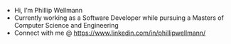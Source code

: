 - Hi, I’m Phillip Wellmann
- Currently working as a Software Developer while pursuing a Masters of Computer Science and Engineering
- Connect with me @ https://www.linkedin.com/in/phillipwellmann/
<!---
phillipwellmann/phillipwellmann is a ✨ special ✨ repository because its `README.md` (this file) appears on your GitHub profile.
You can click the Preview link to take a look at your changes.
--->
